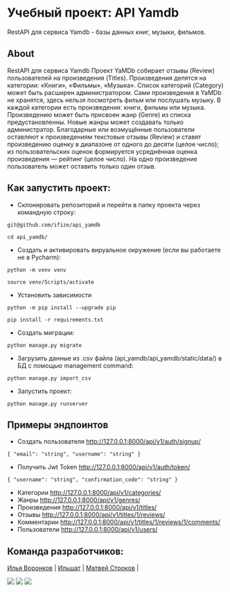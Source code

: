 # Учебный проект: API Yamdb
RestAPI для сервиса Yamdb - базы данных книг, музыки, фильмов.
## About
RestAPI для сервиса Yamdb
Проект YaMDb собирает отзывы (Review) пользователей на произведения (Titles).
Произведения делятся на категории: «Книги», «Фильмы», «Музыка».
Список категорий (Category) может быть расширен администратором.
Сами произведения в YaMDb не хранятся, здесь нельзя посмотреть фильм или послушать музыку.
В каждой категории есть произведения: книги, фильмы или музыка.
Произведению может быть присвоен жанр (Genre) из списка предустановленны.
Новые жанры может создавать только администратор.
Благодарные или возмущённые пользователи оставляют к произведениям текстовые отзывы (Review) и
ставят произведению оценку в диапазоне от одного до десяти (целое число);
из пользовательских оценок формируется усреднённая оценка произведения — рейтинг (целое число).
На одно произведение пользователь может оставить только один отзыв.
## Как запустить проект:
- Склонировать репозиторий и перейти в папку проекта через командную строку:
```
git@github.com/ifize/api_yamdb
```
```
cd api_yamdb/
```
- Создать и активировать вируальное окружение (если вы работаете не в Pycharm):
```
python -m venv venv
```
```
source venv/Scripts/activate
```
- Установить зависимости
```
python -m pip install --upgrade pip
```
```
pip install -r requirements.txt
```
- Создать миграции:
```
python manage.py migrate
```
- Загрузить данные из .csv файла (api_yamdb/api_yamdb/static/data/) в БД с помощью management command:
```
python manage.py import_csv
```
- Запустить проект:
```
python manage.py runserver
```
## Примеры эндпоинтов
- Создать пользователя        http://127.0.0.1:8000/api/v1/auth/signup/
```
{ "email": "string", "username": "string" }
```
- Получить Jwt Token      http://127.0.0.1:8000/api/v1/auth/token/
```
{ "username": "string", "confirmation_code": "string" }
```
- Категории      http://127.0.0.1:8000/api/v1/categories/
- Жанры         http://127.0.0.1:8000/api/v1/genres/
- Произведения         http://127.0.0.1:8000/api/v1/titles/
- Отзывы        http://127.0.0.1:8000/api/v1/titles/1/reviews/
- Комментарии       http://127.0.0.1:8000/api/v1/titles/1/reviews/1/comments/
- Пользователи          http://127.0.0.1:8000/api/v1/users/

## Команда разработчиков:
[Илья Воронков](https://github.com/ifize) | [Ильшат](https://github.com/ilshat2) | [Матвей Строков](https://github.com/Flock1993) |



![](https://img.shields.io/pypi/pyversions/p5?logo=python&logoColor=yellow&style=for-the-badge)
![](https://img.shields.io/badge/Django-2.2.16-blue)
![](https://img.shields.io/badge/DRF-3.12.4-lightblue)